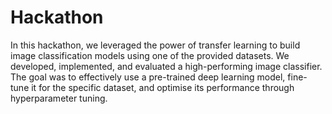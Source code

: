# Hackathon
In this hackathon, we leveraged the power of transfer learning to build image classification models using one of the provided datasets. We developed, implemented, and evaluated a high-performing image classifier. The goal was to effectively use a pre-trained deep learning model, fine-tune it for the specific dataset, and optimise its performance through hyperparameter tuning.
